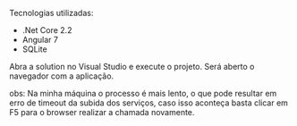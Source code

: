 Tecnologias utilizadas:
- .Net Core 2.2
- Angular 7
- SQLite

Abra a solution no Visual Studio e execute o projeto. Será aberto o navegador com a aplicação.

obs: Na minha máquina o processo é mais lento, o que pode resultar em erro de timeout da subida dos serviços, 
caso isso aconteça basta clicar em F5 para o browser realizar a chamada novamente.


